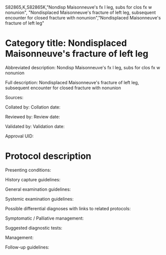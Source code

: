 S82865,K,S82865K,"Nondisp Maisonneuve's fx l leg, subs for clos fx w nonunion", "Nondisplaced Maisonneuve's fracture of left leg, subsequent encounter for closed fracture with nonunion","Nondisplaced Maisonneuve's fracture of left leg"
# Category title: Nondisplaced Maisonneuve's fracture of left leg

Abbreviated description: Nondisp Maisonneuve's fx l leg, subs for clos fx w nonunion

Full description: Nondisplaced Maisonneuve's fracture of left leg, subsequent encounter for closed fracture with nonunion

Sources:

Collated by:
Collation date:

Reviewed by:
Review date:

Validated by:
Validation date:

Approval UID:

# Protocol description

Presenting conditions:

History capture guidelines:

General examination guidelines:

Systemic examination guidelines:

Possible differential diagnoses with links to related protocols:

Symptomatic / Palliative management:

Suggested diagnostic tests:

Management:

Follow-up guidelines:
